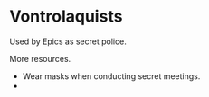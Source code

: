 # Vontrolaquists

Used by Epics as secret police.

More resources.

* Wear masks when conducting secret meetings.
* 

